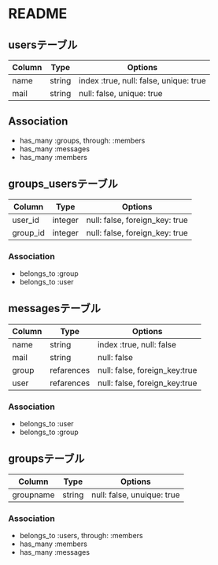 # README



## usersテーブル

|Column|Type|Options|
|------|----|-------|
|name|string|index :true, null: false, unique: true|
|mail|string|null: false, unique: true|

## Association
- has_many :groups, through: :members
- has_many :messages
- has_many :members


## groups_usersテーブル

|Column|Type|Options|
|------|----|-------|
|user_id|integer|null: false, foreign_key: true|
|group_id|integer|null: false, foreign_key: true|

### Association
- belongs_to :group
- belongs_to :user


## messagesテーブル

|Column|Type|Options|
|------|----|-------|
|name|string|index :true, null: false|
|mail|string|null: false|
|group|refarences|null: false, foreign_key:true|
|user|refarences|null: false, foreign_key:true|

### Association
- belongs_to :user
- belongs_to :group


## groupsテーブル

|Column|Type|Options|
|------|----|-------|
|groupname|string|null: false, unuique: true|

### Association
- belongs_to :users, through: :members
- has_many :members
- has_many :messages






